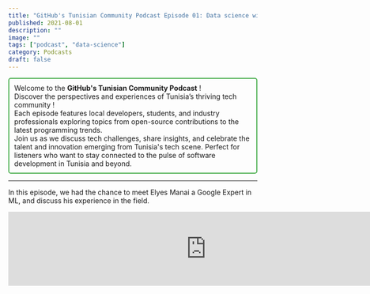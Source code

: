 ```yaml
---
title: "GitHub's Tunisian Community Podcast Episode 01: Data science with Elyes Manai"
published: 2021-08-01
description: ""
image: ""
tags: ["podcast", "data-science"]
category: Podcasts
draft: false
---
```


<div style="border: 2px solid #4CAF50; padding: 10px; border-radius: 5px;">
  Welcome to the <strong>GitHub's Tunisian Community Podcast</strong> ! <br/>
  Discover the perspectives and experiences of Tunisia’s thriving tech community ! <br/>
  Each episode features local developers, students, and industry professionals exploring topics from open-source contributions to the latest programming trends. <br/>
  Join us as we discuss tech challenges, share insights, and celebrate the talent and innovation emerging from Tunisia's tech scene. Perfect for listeners who want to stay connected to the pulse of software development in Tunisia and beyond.
</div>

-------------------

In this episode, we had the chance to meet Elyes Manai a Google Expert in ML, and discuss his experience in the field.

<iframe src="https://creators.spotify.com/pod/show/githubtunisia/embed/episodes/Sahriya-Episode-1-Data-science-with-Elyes-Manai-e1sdsf2/a-a92jeg5" height="auto" width="800px" frameborder="0" scrolling="no"></iframe>
